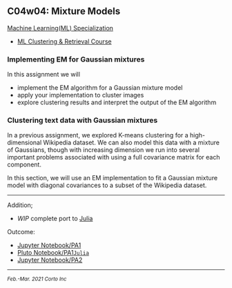 ## C04w04: Mixture Models

[Machine Learning(ML) Specialization](https://www.coursera.org/specializations/machine-learning)
  - [ML Clustering & Retrieval Course](https://www.coursera.org/learn/ml-clustering-and-retrieval/home/welcome)

### Implementing EM for Gaussian mixtures
In this assignment we will

  - implement the EM algorithm for a Gaussian mixture model
  - apply your implementation to cluster images
  - explore clustering results and interpret the output of the EM algorithm

### Clustering text data with Gaussian mixtures

In a previous assignment, we explored K-means clustering for a high-dimensional Wikipedia dataset. We can also model this data with a mixture of Gaussians, though with increasing dimension we run into several important problems associated with using a full covariance matrix for each component.

In this section, we will use an EM implementation to fit a Gaussian mixture model with diagonal covariances to a subset of the Wikipedia dataset.


<hr />

Addition;
  - <em>WIP</em> complete port to [Julia](https://www.julialang.org/)

Outcome:
  - [Jupyter Notebook/PA1](https://github.com/pascal-p/ML_UW_Spec/blob/main/C04/w04/C04w04_nb_pa1.ipynb)
  - [Pluto Notebook/PA1`Julia`](https://github.com/pascal-p/ML_UW_Spec/blob/main/C04/w04/C04w04_nb_pa1.jl)
  - [Jupyter Notebook/PA2](https://github.com/pascal-p/ML_UW_Spec/blob/main/C04/w04/C04w04_nb_pa2.ipynb)

<hr />
<p><sub><em>Feb.-Mar. 2021 Corto Inc</sub></em></p>
